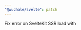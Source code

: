 ```yaml
---
"@wuchale/svelte": patch
---
```


Fix error on SvelteKit SSR load with <script module>s and .svelte.js files

This was caused when there are <script module>s and `wuchale` would try to
initialize the runtime instance in them from the load functions which are
incompatible with <script module>s because they run only once in the server.
Now it uses AsyncLocalStorage on the server and using `wrapInit` and `wrapExpr`
to make the runtime instance computed when it is requested instead of once
initially. 

In `wuchale.config.js`

```js
    main: adapter({
        runtime: {
            wrapInit: expr => `() => ${expr}`,
            wrapExpr: expr => `${expr}()`,
        }
    }),
```

And we also need to load the catalogs for the server in `hooks.server.{js,ts}`

```js
import type { Handle } from '@sveltejs/kit';
import { loadCatalog, loadIDs, key } from './locales/loader.svelte.js'
import { runWithLocale, loadLocales } from 'wuchale/load-utils/server';

await loadLocales(key, loadIDs, loadCatalog, ['en', 'es', 'fr'])

export const handle: Handle = async ({ event, resolve }) => {
    const locale = event.url.searchParams.get('locale') ?? 'en';
    return await runWithLocale(locale, async () => {
        return await resolve(event, {})
    })
};
```
